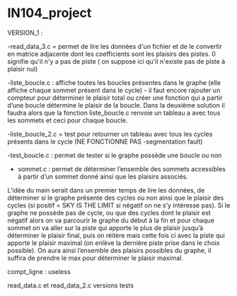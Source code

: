 # IN104_project

VERSION_1 :

-read_data_3.c = permet de lire les données d'un fichier et de le convertir en matrice adjacente dont les coefficients sont les plaisirs des pistes. 0 signifie qu'il n'y a pas de piste ( on suppose ici qu'il n'existe pas de piste à plaisir nul)

-liste_boucle.c : affiche toutes les boucles présentes dans le graphe (elle affiche chaque sommet présent dans le cycle) - il faut encore rajouter un compteur pour déterminer le plaisir total ou créer une fonction qui a partir d’une boucle détermine le plaisir de la boucle. Dans la deuxième solution il faudra alors que la fonction liste_boucle.c renvoie un tableau a avec tous les sommets et ceci pour chaque boucle. 

-liste_boucle_2.c = test pour retourner un tableau avec tous les cycles présents dans le cycle (NE FONCTIONNE PAS -segmentation fault)

-test_boucle.c : permet de tester si le graphe possède une boucle ou non 

- sommet.c : permet de déterminer l’ensemble des sommets accessibles à partir d’un sommet donné ainsi que les plaisirs associés. 

L’idée du main serait dans un premier temps de lire les données, de déterminer si le graphe présente des cycles ou non ainsi que le plaisir des cycles (si positif = SKY IS THE LIMIT si négatif on ne s’y intéresse pas). Si le graphe ne possède pas de cycle, ou que des cycles dont le plaisir est négatif alors on va parcourir le graphe du début à la fin et pour chaque sommet on va aller sur la piste qui apporte le plus de plaisir jusqu’à déterminer le plaisir final, puis on réitère mais cette fois ci avec la piste qui apporte le plaisir maximal (on enlève la dernière piste prise dans le choix possible). 
On aura ainsi l’ensemble des plaisirs possibles du graphe, il suffira de prendre le max pour déterminer le plaisir maximal. 

compt_ligne : useless 

read_data.c et read_data_2.c versions tests
